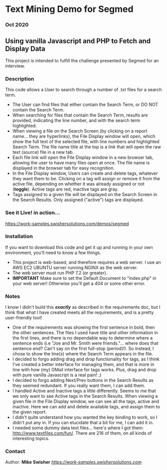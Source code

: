 # Text Mining Demo for Segmed
### Oct 2020

## Using vanilla Javascript and PHP to Fetch and Display Data
This project is intended to fulfill the challenge presented by Segmed for an interview.

### Description
This code allows a User to search through a number of .txt files for a search term.
- The User can find files that either contain the Search Term, or DO NOT contain the Search Term.
- When searching for files that contain the Search Term, results are provided, indicating the line number, and with the search term highlighted.
- When viewing a file on the Search Screen (by clicking on a report name... they are hyperlinks), the File Display window will open, which show the full text of the selected file, with line numbers and highlighted Search Term. The file name title at the top is a link that will open the raw text (source) file in a new tab.
- Each file link will open the File Display window in a new browser tab, allowing the user to have many files open at once. The file name is displayed in the browser tab for easy recognition.
- In the File Display window, Users can create and delete tags, whatever they want them to be. Clicking on a tag will assign or remove it from the active file, depending on whether it was already assigned or not (**toggle**). Active tags are red, inactive tags are gray.
- Tags assigned to a given file will be displayed on the Search Screen in the Search Results. Only assigned ("active") tags are displayed.


### See it Live! in action...
https://work-samples.swishersolutions.com/demos/segmed

### Installation
If you want to download this code and get it up and running in your own environment, you'll need to know a few things.
- This project is web-based, and therefore requires a web server. I use an AWS EC2 UBUNTU server running NGINX as the web server.
- The web server must run PHP 7.2 (or greater). 
- **IMPORTANT** Make sure to set the Default Document to "index.php" in your web server! Otherwise you'll get a 404 or some other error.

### Notes
I know I didn't build this ***exactly*** as described in the requirements doc, but I think that what I have created meets all the requirements, and is a pretty user-friendly tool!
- One of the requirements was showing the first sentence in bold, then the other sentences. The files I used have title and other information in the first lines, and there is no dependable way to determine where a sentence ends (i.e "Joe and Mr. Smith were friends."... where does that sentence end? Can't say on the first full-stop (period)!). So instead, I chose to show the line(s) where the Search Term appears in the file.
- I decided to forgo adding drag and drop functionality for tags, as I think I've created a better interface for managing them, and that is more in line with how (my) GMail interface for tags works. Plus, drag and drop with pure vanilla Javascript is a real pain! ;)
- I decided to forgo adding Next/Prev buttons in the Search Results as they seemed redundant. If you really want them, I can add them.
- I handled Active and Inactive tags a little differently. Seems to me that we only want to see Active tags in the Search Results. When viewing a given file in the File Display window, we can see all the tags, active and inactive. Here we can add and delete available tags, and assign them to the given report.
- I didn't quite understand how you wanted the key binding to work, so I didn't put any in. If you can elucidate that a bit for me, I can add it in.
- I needed some dummy data text files... here's where I got them: http://www.textfiles.com/fun/. There are 216 of them, on all kinds of interesting topics.

### Contact
Author: **Mike Swisher** *https://work-samples.swishersolutions.com*



